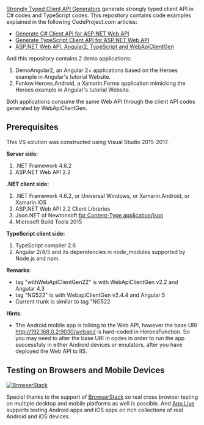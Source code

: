 [Strongly Typed Client API Generators](https://github.com/zijianhuang/webapiclientgen) generate strongly typed client API in C# codes and TypeScript codes. This repository contains code examples explained in the following CodeProject.com articles:

* [Generate C# Client API for ASP.NET Web API](https://www.codeproject.com/Articles/1074039/Generate-Csharp-Client-API-for-ASP-NET-Web-API)
* [Generate TypeScript Client API for ASP.NET Web API](https://www.codeproject.com/Articles/1053601/Generate-TypeScript-Client-API-for-ASP-NET-Web-API)
* [ASP.NET Web API, Angular2, TypeScript and WebApiClientGen](https://www.codeproject.com/Articles/1165571/ASP-NET-Web-API-Angular-TypeScript-and-WebApiClie)


And this repository contains 2 demo applications:
1. DemoAngular2, an Angular 2+ applications based on the Heroes example in Angular's tutorial Website.
1. Fonlow.Heroes.Android, a Xamarin.Forms application mimicking the Heroes example in Angular's tutorial Website.

Both applications consume the same Web API through the client API codes generated by WebApiClientGen.

## Prerequisites

This VS solution was constructed using Visual Studio 2015-2017.

**Server side:**
1. .NET Framework 4.6.2
1. ASP.NET Web API 2.2


**.NET client side:**
1. .NET Framework 4.6.2, or Universal Windows, or Xamarin.Android, or Xamarin.iOS
1. ASP.NET Web API 2.2 Client Libraries
1. Json.NET of Newtonsoft [for Content-Type application/json](http://www.asp.net/web-api/overview/formats-and-model-binding/content-negotiation)
1. Microsoft Build Tools 2015

**TypeScript client side:**
1. TypeScript compiler 2.6
1. Angular 2/4/5 and its dependencies in node_modules supported by Node.js and npm.



**Remarks**:
* tag "withWebApiClientGen22" is with WebApiClientGen v2.2 and Angular 4.3
* tag "NG522" is with WebapiClientGen v2.4.4 and Angular 5
* Current trunk is similar to tag "NG522

**Hints**:
* The Android mobile app is talking to the Web API, however the base URI http://192.168.0.2:9030/webapi/ is hard-coded in HeroesFunction. So you may need to alter the base URI in codes in order to run the app successfuly in either Android devices or emulators, after you have deployed the Web API to IIS.

## Testing on Browsers and Mobile Devices
[![BrowserStack](http://i.imgur.com/Pg0utrk.png)](http://browserstack.com/)

Special thanks to the support of [BrowserStack](http://browserstack.com/) so real cross browser testing on multiple desktop and mobile platforms as well is possible. And [App Live](https://app-live.browserstack.com) supports testing Android apps and iOS apps on rich collections of real Android and iOS devices.
